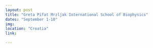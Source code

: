 ```yaml
---
layout: post
title: "Greta Pifat Mrzljak International School of Biophysics"
dates: "September 1-10"
img: 
location: "Croatia"
link: 

---
```

